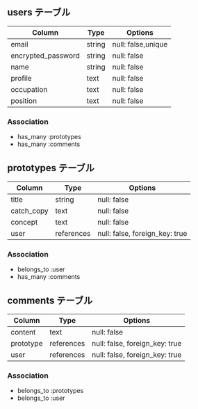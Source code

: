 ## users テーブル

| Column             | Type   | Options                           |
| ------------------ | -----  |  ----------------------           |
| email              | string | null: false,unique                |
| encrypted_password | string | null: false                       |
| name               | string | null: false                       |
| profile            | text   | null: false                       |
| occupation         | text   | null: false                       |
| position           | text   | null: false                       |

### Association

- has_many :prototypes
- has_many :comments


## prototypes テーブル

| Column     | Type       | Options                        |
| -------    | ---------- | ------------------------------ |
| title      | string     | null: false                    |
| catch_copy | text       | null: false                    |
| concept    | text       | null: false                    |
| user       | references | null: false, foreign_key: true |


### Association

- belongs_to :user
- has_many :comments


## comments テーブル

| Column    | Type       | Options                        |
| -------   | ---------- | ------------------------------ |
| content   | text       | null: false                    |
| prototype | references | null: false, foreign_key: true |
| user      | references | null: false, foreign_key: true |

### Association

- belongs_to :prototypes
- belongs_to :user